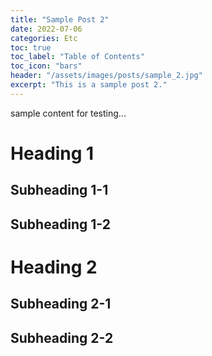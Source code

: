 ```yaml
---
title: "Sample Post 2"
date: 2022-07-06
categories: Etc
toc: true
toc_label: "Table of Contents"
toc_icon: "bars"
header: "/assets/images/posts/sample_2.jpg"
excerpt: "This is a sample post 2."
---
```


sample content for testing...

# Heading 1
## Subheading 1-1
## Subheading 1-2

# Heading 2
## Subheading 2-1
## Subheading 2-2